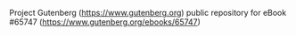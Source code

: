 Project Gutenberg (https://www.gutenberg.org) public repository for
eBook #65747 (https://www.gutenberg.org/ebooks/65747)

